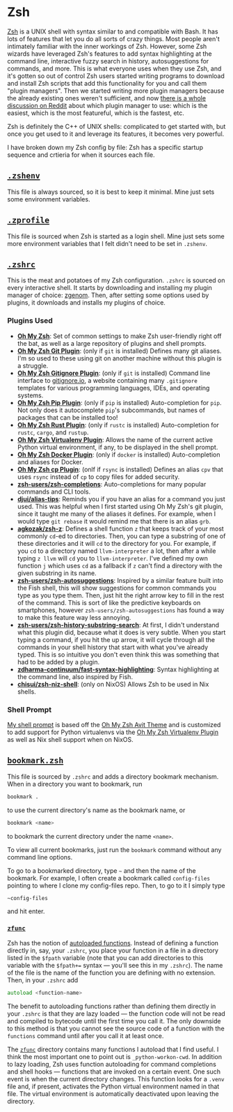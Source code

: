 # Zsh

[Zsh][zsh] is a UNIX shell with syntax similar to and compatible with Bash. It has lots of features that
let you do all sorts of crazy things. Most people aren't intimately familiar with the inner workings of Zsh.
However, some Zsh wizards have leveraged Zsh's features to add syntax highlighting at the command line,
interactive fuzzy search in history, autosuggestions for commands, and more. This is what everyone uses
when they use Zsh, and it's gotten so out of control Zsh users started writing programs to download and
install Zsh scripts that add this functionality for you and call them "plugin managers". Then we started
writing more plugin managers because the already existing ones weren't sufficient, and now
[there is a whole discussion on Reddit](https://www.reddit.com/r/zsh/comments/ak0vgi/a_comparison_of_all_the_zsh_plugin_mangers_i_used/?utm_source=share&utm_medium=web2x&context=3)
about which plugin manager to use: which is the easiest, which is the most featureful, which is the fastest, etc.

Zsh is definitely the C++ of UNIX shells: complicated to get started with, but once you get used to it and
leverage its features, it becomes very powerful.

I have broken down my Zsh config by file: Zsh has a specific startup sequence and crtieria for when it sources
each file.

## [`.zshenv`](.zshenv)
This file is always sourced, so it is best to keep it minimal. Mine just sets some environment variables.

## [`.zprofile`](.zprofile)
This file is sourced when Zsh is started as a login shell. Mine just sets some more environment variables
that I felt didn't need to be set in `.zshenv`.

## [`.zshrc`](.zshrc)
This is the meat and potatoes of my Zsh configuration. `.zshrc` is sourced on every interactive shell.
It starts by downloading and installing my plugin manager of choice: [zgenom]. Then, after setting
some options used by plugins, it downloads and installs my plugins of choice.

### Plugins Used
- [**Oh My Zsh**][omz]: Set of common settings to make Zsh user-friendly right off the bat, as well as
  a large repository of plugins and shell prompts.
- [**Oh My Zsh Git Plugin**][omz-git]: (only if `git` is installed) Defines many git aliases. I'm so used
  to these using git on another machine without this plugin is a struggle.
- [**Oh My Zsh Gitignore Plugin**][omz-gitignore]: (only if `git` is installed) Command line interface to
  [gitignore.io](https://www.gitignore.io/), a website containing many `.gitignore` templates for
  various programming languages, IDEs, and operating systems.
- [**Oh My Zsh Pip Plugin**][omz-pip]: (only if `pip` is installed) Auto-completion for `pip`. Not only
  does it autocomplete `pip`'s subcommands, but names of packages that can be installed too!
- [**Oh My Zsh Rust Plugin**][omz-rust]: (only if `rustc` is installed) Auto-completion for `rustc`, `cargo`,
  and `rustup`.
- [**Oh My Zsh Virtualenv Plugin**][omz-virtualenv]: Allows the name of the current active Python virtual environment,
  if any, to be displayed in the shell prompt.
- [**Oh My Zsh Docker Plugin**][omz-docker]: (only if `docker` is installed) Auto-completion and aliases for Docker.
- [**Oh My Zsh cp Plugin**][omz-cp]: (onlf if `rsync` is installed) Defines an alias `cpv` that uses `rsync` instead of
  `cp` to copy files for added security.
- [**zsh-users/zsh-completions**][zsh-completions]: Auto-completions for many popular commands and CLI tools.
- [**djui/alias-tips**][alias-tips]: Reminds you if you have an alias for a command you just used. This was helpful
  when I first started using Oh My Zsh's git plugin, since it taught me many of the aliases it defines. For example,
  when I would type `git rebase` it would remind me that there is an alias `grb`.
- [**agkozak/zsh-z**][zsh-z]: Defines a shell function `z` that keeps track of your most commonly `cd`-ed to directories.
  Then, you can type a substring of one of these directories and it will `cd` to the directory for you. For example, if you
  `cd` to a directory named `llvm-interpreter` a lot, then after a while typing `z llvm` will `cd` you to `llvm-interpreter`.
  I've defined my own function `j` which uses `cd` as a fallback if `z` can't find a directory with the given substring in its name.
- [**zsh-users/zsh-autosuggestions**][zsh-autosuggestions]: Inspired by a similar feature built into the Fish shell, this will show
  suggestions for common commands you type as you type them. Then, just hit the right arrow key to fill in the rest of the command.
  This is sort of like the predictive keyboards on smartphones, however `zsh-users/zsh-autosuggestions` has found a way to make this
  feature way less annoying.
- [**zsh-users/zsh-history-substring-search**][zsh-history-substring-search]: At first, I didn't understand what this plugin did,
  because what it does is very subtle. When you start typing a command, if you hit the up arrow, it will cycle through all the commands in
  your shell history that start with what you've already typed. This is so intuitive you don't even think this was something that had to be
  added by a plugin.
- [**zdharma-continuum/fast-syntax-highlighting**][fast-syntax-highlighting]: Syntax highlighting at the command line, also inspired by Fish.
- [**chisui/zsh-niz-shell**][zsh-nix-shell]: (only on NixOS) Allows Zsh to be used in Nix shells.

### Shell Prompt
[My shell prompt](joeys-avit.zsh-theme) is based off the [Oh My Zsh Avit Theme][omz-avit] and is customized to add support for Python virtualenvs via the
[Oh My Zsh Virtualenv Plugin][omz-virtualenv] as well as Nix shell support when on NixOS.

## [`bookmark.zsh`](bookmark.zsh)
This file is sourced by `.zshrc` and adds a directory bookmark mechanism. When in a directory you want to bookmark, run

```zsh
bookmark .
```

to use the current directory's name as the bookmark name, or

```zsh
bookmark <name>
```

to bookmark the current directory under the name `<name>`.

To view all current bookmarks, just run the `bookmark` command without any command line options.

To go to a bookmarked directory, type `~` and then the name of the bookmark. For example, I often create
a bookmark called `config-files` pointing to where I clone my config-files repo. Then, to go to it I simply type

```zsh
~config-files
```

and hit enter.


### [`zfunc`](zfunc)
Zsh has the notion of [autoloaded functions](https://zsh.sourceforge.io/Doc/Release/Functions.html#Autoloading-Functions).
Instead of defining a function directly in, say, your `.zshrc`, you place your function in a file
in a directory listed in the `$fpath` variable (note that you can add directories to this variable
with the `$fpath+=` syntax &#x2014; you'll see this in my `.zshrc`). The name of the file is the name of the
function you are defining with no extension. Then, in your `.zshrc` add

```zsh
autoload <function-name>
```

The benefit to autoloading functions rather than defining them directly in your `.zshrc` is that they are lazy
loaded &#x2014; the function code will not be read and compiled to bytecode until the first time you call it.
The only downside to this method is that you cannot see the source code of a function with the `functions` command
until after you call it at least once.

The [`zfunc`](zfunc) directory contains many functions I autoload that I find useful. I think the most important one
to point out is `_python-workon-cwd`. In addition to lazy loading, Zsh uses function autoloading for command completions
and shell hooks &#x2014; functions that are invoked on a certain event. One such event is when the current directory changes.
This function looks for a `.venv` file and, if present, activates the Python virtual environment named in that file. The
virtual environment is automatically deactivated upon leaving the directory.

[zsh]: https://zsh.sourceforge.io/
[zgenom]: https://github.com/jandamm/zgenom
[omz]: https://ohmyz.sh
[omz-git]: https://github.com/ohmyzsh/ohmyzsh/tree/master/plugins/git
[omz-gitignore]: https://github.com/ohmyzsh/ohmyzsh/tree/master/plugins/gitignore
[omz-pip]: https://github.com/ohmyzsh/ohmyzsh/tree/master/plugins/pip
[omz-rust]: https://github.com/ohmyzsh/ohmyzsh/tree/master/plugins/rust 
[omz-virtualenv]: https://github.com/ohmyzsh/ohmyzsh/tree/master/plugins/virtualenv
[omz-docker]: https://github.com/ohmyzsh/ohmyzsh/tree/master/plugins/docker
[omz-cp]: https://github.com/ohmyzsh/ohmyzsh/tree/master/plugins/cp
[omz-avit]: https://github.com/ohmyzsh/ohmyzsh/blob/master/themes/avit.zsh-theme
[zsh-completions]: https://github.com/zsh-users/zsh-completions
[alias-tips]: https://github.com/djui/alias-tips
[zsh-z]: https://github.com/agkozak/zsh-z
[zsh-autosuggestions]: https://github.com/zsh-users/zsh-autosuggestions
[zsh-history-substring-search]: https://github.com/zsh-users/zsh-history-substring-search
[fast-syntax-highlighting]: https://github.com/zdharma-continuum/fast-syntax-highlighting
[zsh-nix-shell]: https://github.com/chisui/zsh-nix-shell
